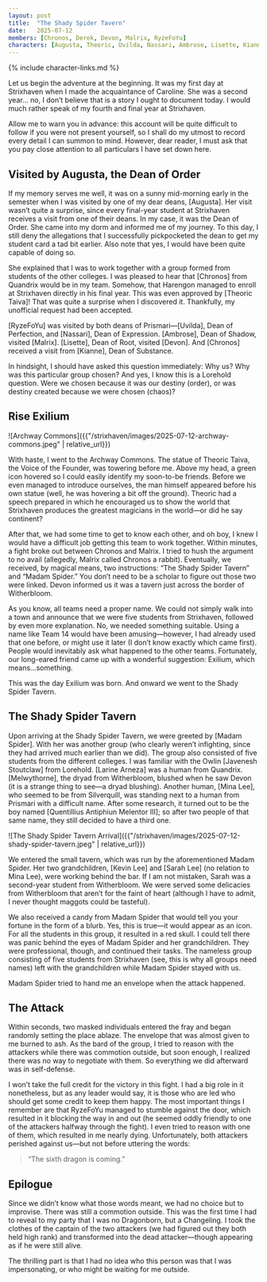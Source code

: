 ```yaml
---
layout: post
title:  "The Shady Spider Tavern"
date:   2025-07-12
members: [Chronos, Derek, Devon, Malrix, RyzeFoYu]
characters: [Augusta, Theoric, Uvilda, Nassari, Ambrose, Lisette, Kianne, Madam Spider, Javenesh Stoutdaw, Larine Arneza, Melwythorne, Mina Lee, Quentillius Angiphiun Melentor III, Kevin Lee, Sarah Lee]
---
```

{% include character-links.md %}

Let us begin the adventure at the beginning. It was my first day at Strixhaven when I made the acquaintance of Caroline. She was a second year… no, I don’t believe that is a story I ought to document today. I would much rather speak of my fourth and final year at Strixhaven.

Allow me to warn you in advance: this account will be quite difficult to follow if you were not present yourself, so I shall do my utmost to record every detail I can summon to mind. However, dear reader, I must ask that you pay close attention to all particulars I have set down here.

## Visited by Augusta, the Dean of Order
If my memory serves me well, it was on a sunny mid-morning early in the semester when I was visited by one of my dear deans, [Augusta]. Her visit wasn’t quite a surprise, since every final-year student at Strixhaven receives a visit from one of their deans. In my case, it was the Dean of Order. She came into my dorm and informed me of my journey. To this day, I still deny the allegations that I successfully pickpocketed the dean to get my student card a tad bit earlier. Also note that yes, I would have been quite capable of doing so.

She explained that I was to work together with a group formed from students of the other colleges. I was pleased to hear that [Chronos] from Quandrix would be in my team. Somehow, that Harengon managed to enroll at Strixhaven directly in his final year. This was even approved by [Theoric Taiva]! That was quite a surprise when I discovered it. Thankfully, my unofficial request had been accepted.

[RyzeFoYu] was visited by both deans of Prismari—[Uvilda], Dean of Perfection, and [Nassari], Dean of Expression. [Ambrose], Dean of Shadow, visited [Malrix]. [Lisette], Dean of Root, visited [Devon]. And [Chronos] received a visit from [Kianne], Dean of Substance.

In hindsight, I should have asked this question immediately: Why us? Why was this particular group chosen? And yes, I know this is a Lorehold question. Were we chosen because it was our destiny (order), or was destiny created because we were chosen (chaos)?

## Rise Exilium

![Archway Commons]({{"/strixhaven/images/2025-07-12-archway-commons.jpeg" | relative_url}})

With haste, I went to the Archway Commons. The statue of Theoric Taiva, the Voice of the Founder, was towering before me. Above my head, a green icon hovered so I could easily identify my soon-to-be friends. Before we even managed to introduce ourselves, the man himself appeared before his own statue (well, he was hovering a bit off the ground). Theoric had a speech prepared in which he encouraged us to show the world that Strixhaven produces the greatest magicians in the world—or did he say continent?

After that, we had some time to get to know each other, and oh boy, I knew I would have a difficult job getting this team to work together. Within minutes, a fight broke out between Chronos and Malrix. I tried to hush the argument to no avail (allegedly, Malrix called Chronos a rabbit). Eventually, we received, by magical means, two instructions: “The Shady Spider Tavern” and “Madam Spider.” You don’t need to be a scholar to figure out those two were linked. Devon informed us it was a tavern just across the border of Witherbloom.

As you know, all teams need a proper name. We could not simply walk into a town and announce that we were five students from Strixhaven, followed by even more explanation. No, we needed something suitable. Using a name like Team 14 would have been amusing—however, I had already used that one before, or might use it later (I don’t know exactly which came first). People would inevitably ask what happened to the other teams. Fortunately, our long-eared friend came up with a wonderful suggestion: Exilium, which means…something.

This was the day Exilium was born. And onward we went to the Shady Spider Tavern.

## The Shady Spider Tavern
Upon arriving at the Shady Spider Tavern, we were greeted by [Madam Spider]. With her was another group (who clearly weren’t infighting, since they had arrived much earlier than we did). The group also consisted of five students from the different colleges. I was familiar with the Owlin [Javenesh Stoutclaw] from Lorehold. [Larine Arneza] was a human from Quandrix. [Melwythorne], the dryad from Witherbloom, blushed when he saw Devon (it is a strange thing to see—a dryad blushing). Another human, [Mina Lee], who seemed to be from Silverquill, was standing next to a human from Prismari with a difficult name. After some research, it turned out to be the boy named [Quentillius Antiphiun Melentor III]; so after two people of that same name, they still decided to have a third one.

![The Shady Spider Tavern Arrival]({{"/strixhaven/images/2025-07-12-shady-spider-tavern.jpeg" | relative_url}})

We entered the small tavern, which was run by the aforementioned Madam Spider. Her two grandchildren, [Kevin Lee] and [Sarah Lee] (no relation to Mina Lee), were working behind the bar. If I am not mistaken, Sarah was a second-year student from Witherbloom. We were served some delicacies from Witherbloom that aren’t for the faint of heart (although I have to admit, I never thought maggots could be tasteful).

We also received a candy from Madam Spider that would tell you your fortune in the form of a blurb. Yes, this is true—it would appear as an icon. For all the students in this group, it resulted in a red skull. I could tell there was panic behind the eyes of Madam Spider and her grandchildren. They were professional, though, and continued their tasks. The nameless group consisting of five students from Strixhaven (see, this is why all groups need names) left with the grandchildren while Madam Spider stayed with us.

Madam Spider tried to hand me an envelope when the attack happened.

## The Attack
Within seconds, two masked individuals entered the fray and began randomly setting the place ablaze. The envelope that was almost given to me burned to ash. As the bard of the group, I tried to reason with the attackers while there was commotion outside, but soon enough, I realized there was no way to negotiate with them. So everything we did afterward was in self-defense.

I won’t take the full credit for the victory in this fight. I had a big role in it nonetheless, but as any leader would say, it is those who are led who should get some credit to keep them happy. The most important things I remember are that RyzeFoYu managed to stumble against the door, which resulted in it blocking the way in and out (he seemed oddly friendly to one of the attackers halfway through the fight). I even tried to reason with one of them, which resulted in me nearly dying. Unfortunately, both attackers perished against us—but not before uttering the words:

> “The sixth dragon is coming.”

## Epilogue
Since we didn’t know what those words meant, we had no choice but to improvise. There was still a commotion outside. This was the first time I had to reveal to my party that I was no Dragonborn, but a Changeling. I took the clothes of the captain of the two attackers (we had figured out they both held high rank) and transformed into the dead attacker—though appearing as if he were still alive.

The thrilling part is that I had no idea who this person was that I was impersonating, or who might be waiting for me outside.